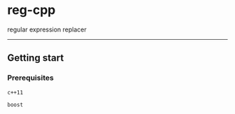 # reg-cpp

regular expression replacer

---

## Getting start

### Prerequisites

```
c++11

boost
```
